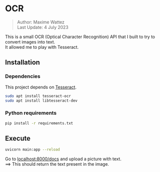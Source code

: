 # OCR

> Author: Maxime Wattez<br/>
> Last Update: 4 July 2023

This is a small OCR (Optical Character Recognition) API that I built to try to convert images into text.<br/>
It allowed me to play with Tesseract.

## Installation

### Dependencies

This project depends on [Tesseract](https://tesseract-ocr.github.io/).
```bash
sudo apt install tesseract-ocr
sudo apt install libtesseract-dev
```

### Python requirements

```bash
pip install -r requirements.txt
```

## Execute

```bash
uvicorn main:app --reload
```

Go to [localhost:8000/docs](localhost:8000/docs) and upload a picture with text.<br/>
==> This should return the text present in the image.
